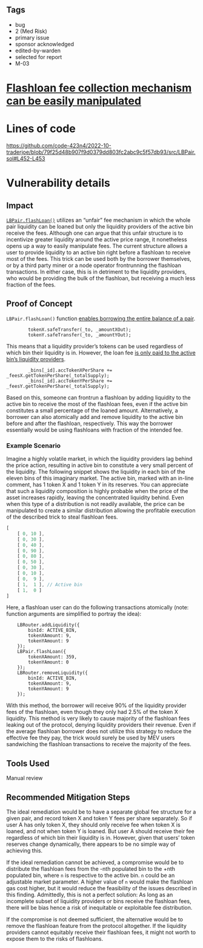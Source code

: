 ## Tags

- bug
- 2 (Med Risk)
- primary issue
- sponsor acknowledged
- edited-by-warden
- selected for report
- M-03

# [Flashloan fee collection mechanism can be easily manipulated](https://github.com/code-423n4/2022-10-traderjoe-findings/issues/136) 

# Lines of code

https://github.com/code-423n4/2022-10-traderjoe/blob/79f25d48b907f9d0379dd803fc2abc9c5f57db93/src/LBPair.sol#L452-L453


# Vulnerability details

## Impact

[`LBPair.flashLoan()`](https://github.com/code-423n4/2022-10-traderjoe/blob/79f25d48b907f9d0379dd803fc2abc9c5f57db93/src/LBPair.sol#L415-L456) utilizes an “unfair” fee mechanism in which the whole pair liquidity can be loaned but only the liquidity providers of the active bin receive the fees. Although one can argue that this unfair structure is to incentivize greater liquidity around the active price range, it nonetheless opens up a way to easily manipulate fees. The current structure allows a user to provide liquidity to an active bin right before a flashloan to receive most of the fees. This trick can be used both by the borrower themselves, or by a third party miner or a node operator frontrunning the flashloan transactions. In either case, this is in detriment to the liquidity providers, who would be providing the bulk of the flashloan, but receiving a much less fraction of the fees.

## Proof of Concept

`LBPair.flashLoan()` function [enables borrowing the entire balance of a pair](https://github.com/code-423n4/2022-10-traderjoe/blob/79f25d48b907f9d0379dd803fc2abc9c5f57db93/src/LBPair.sol#L435-L436).

```solidity
        tokenX.safeTransfer(_to, _amountXOut);
        tokenY.safeTransfer(_to, _amountYOut);
```

This means that a liquidity provider’s tokens can be used regardless of which bin their liquidity is in. However, the loan fee [is only paid to the active bin’s liquidity providers](https://github.com/code-423n4/2022-10-traderjoe/blob/79f25d48b907f9d0379dd803fc2abc9c5f57db93/src/LBPair.sol#L452-L453).

```solidity
        _bins[_id].accTokenXPerShare += _feesX.getTokenPerShare(_totalSupply);
        _bins[_id].accTokenYPerShare += _feesY.getTokenPerShare(_totalSupply);
```

Based on this, someone can frontrun a flashloan by adding liquidity to the active bin to receive the most of the flashloan fees, even if the active bin constitutes a small percentage of the loaned amount. Alternatively, a borrower can also atomically add and remove liquidity to the active bin before and after the flashloan, respectively. This way the borrower essentially would be using flashloans with fraction of the intended fee.

### Example Scenario

Imagine a highly volatile market, in which the liquidity providers lag behind the price action, resulting in active bin to constitute a very small percent of the liquidity.  The following snippet shows the liquidity in each bin of the eleven bins of this imaginary market. The active bin, marked with an in-line comment, has 1 token X and 1 token Y in its reserves. You can appreciate that such a liquidity composition is highly probable when the price of the asset increases rapidly, leaving the concentrated liquidity behind. Even when this type of a distribution is not readily available, the price can be manipulated to create a similar distribution allowing the profitable execution of the described trick to steal flashloan fees.

```js
[
	[ 0, 10 ],
	[ 0, 30 ],
	[ 0, 40 ],
	[ 0, 90 ],
	[ 0, 80 ],
	[ 0, 50 ],
	[ 0, 30 ],
	[ 0, 10 ],
	[ 0,  9 ],
	[ 1,  1 ], // Active bin
	[ 1,  0 ]
]
``` 

Here, a flashloan user can do the following transactions atomically (note: function arguments are simplified to portray the idea):

```solidity
    LBRouter.addLiquidity({
        binId: ACTIVE_BIN,
        tokenXAmount: 9,
        tokenYAmount: 9
    }); 
    LBPair.flashLoan({
        tokenXAmount: 359,
        tokenYAmount: 0
    });
    LBRouter.removeLiquidity({
        binId: ACTIVE_BIN,
        tokenXAmount: 9,
        tokenYAmount: 9
    }); 
```

With this method, the borrower will receive 90% of the liquidity provider fees of the flashloan, even though they only had 2.5% of the token X liquidity. This method is very likely to cause majority of the flashloan fees leaking out of the protocol, denying liquidity providers their revenue. Even if the average flashloan borrower does not utilize this strategy to reduce the effective fee they pay, the trick would surely be used by MEV users sandwiching the flashloan transactions to receive the majority of the fees.

## Tools Used

Manual review

## Recommended Mitigation Steps

The ideal remediation would be to have a separate global fee structure for a given pair, and record token X and token Y fees per share separately. So if user A has only token X, they should only receive fee when token X is loaned, and not when token Y is loaned. But user A should receive their fee regardless of which bin their liquidity is in. However, given that users’ token reserves change dynamically, there appears to be no simple way of achieving this.

If the ideal remediation cannot be achieved, a compromise would be to distribute the flashloan fees from the -nth populated bin to the +nth populated bin, where `n` is respective to the active bin. `n` could be an adjustable market parameter. A higher value of `n` would make the flashloan gas cost higher, but it would reduce the feasibility of the issues described in this finding. Admittedly, this is not a perfect solution: As long as an incomplete subset of liquidity providers or bins receive the flashloan fees, there will be bias hence a risk of inequitable or exploitable fee distribution.

If the compromise is not deemed sufficient, the alternative would be to remove the flashloan feature from the protocol altogether. If the liquidity providers cannot equitably receive their flashloan fees, it might not worth to expose them to the risks of flashloans.